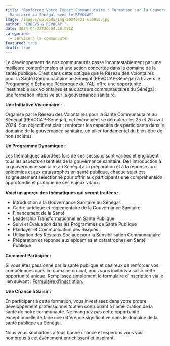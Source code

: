 ```yaml
---
title: "Renforcez Votre Impact Communautaire : Formation sur la Gouvernance
  Sanitaire au Sénégal avec le REVOCAP"
image: /images/uploads/img-20240421-wa0015.jpg
author: "CODEVS & REVOCAP "
date: 2024-04-22T20:04:38.581Z
categories:
  - Service à la communauté
featured: true
draft: true
---
```

Le développement de nos communautés passe incontestablement par une meilleure compréhension et une action concertée dans le domaine de la santé publique. C'est dans cette optique que le Réseau des Volontaires pour la Santé Communautaire au Sénégal (REVOCAP-Sénégal) à travers le  Programme d'Échange Réciproque du YALI offre une opportunité inestimable aux volontaires et aux acteurs communautaires du Sénégal : une formation intensive sur la gouvernance sanitaire.

**Une Initiative Visionnaire :**

Organisé par le Réseau des Volontaires pour la Santé Communautaire au Sénégal (REVOCAP-Sénégal), cet événement se déroulera les 25 et 26 avril 2024. Son objectif est clair : renforcer les capacités des participants dans le domaine de la gouvernance sanitaire, un pilier fondamental du bien-être de nos sociétés.

**Un Programme Dynamique :**

Les thématiques abordées lors de ces sessions sont variées et englobent tous les aspects essentiels de la gouvernance sanitaire. De l'introduction à la gouvernance sanitaire au Sénégal à la préparation et à la réponse aux épidémies et aux catastrophes en santé publique, chaque sujet est soigneusement sélectionné pour offrir aux participants une compréhension approfondie et pratique de ces enjeux vitaux.

**Voici un aperçu des thématiques qui seront traitées :**
- Introduction à la Gouvernance Sanitaire au Sénégal
- Cadre juridique et règlementaire de la Gouvernance Sanitaire
- Financement de la Santé
- Leadership Transformationnel en Santé Publique
- Suivi et Évaluation dans les Programmes de Santé Publique
- Plaidoyer et Communication des Risques
- Utilisation des Réseaux Sociaux pour la Sensibilisation Communautaire
- Préparation et réponse aux épidémies et catastrophes en Santé Publique

**Comment Participer :**

Si vous êtes passionné par la santé publique et désireux de renforcer vos compétences dans ce domaine crucial, nous vous invitons à saisir cette opportunité unique. Remplissez simplement le formulaire d'inscription via le lien suivant : [Formulaire d'Inscription](https://bit.ly/3xExBZM). 

**Une Chance à Saisir :**

En participant à cette formation, vous investissez dans votre propre développement professionnel tout en contribuant à l'amélioration de la santé de notre communauté. Ne manquez pas cette opportunité exceptionnelle de faire une différence significative dans le domaine de la santé publique au Sénégal.

Nous vous souhaitons à tous bonne chance et espérons vous voir nombreux à cet événement enrichissant et inspirant.

